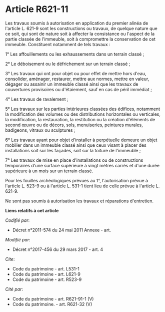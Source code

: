 # Article R621-11

Les travaux soumis à autorisation en application du premier alinéa de l'article L. 621-9 sont les constructions ou travaux,
de quelque nature que ce soit, qui sont de nature soit à affecter la consistance ou l'aspect de la partie classée de
l'immeuble, soit à compromettre la conservation de cet immeuble. Constituent notamment de tels travaux :

1° Les affouillements ou les exhaussements dans un terrain classé ;

2° Le déboisement ou le défrichement sur un terrain classé ;

3° Les travaux qui ont pour objet ou pour effet de mettre hors d'eau, consolider, aménager, restaurer, mettre aux normes,
mettre en valeur, dégager ou assainir un immeuble classé ainsi que les travaux de couvertures provisoires ou d'étaiement,
sauf en cas de péril immédiat ;

4° Les travaux de ravalement ;

5° Les travaux sur les parties intérieures classées des édifices, notamment la modification des volumes ou des distributions
horizontales ou verticales, la modification, la restauration, la restitution ou la création d'éléments de second œuvre ou de
décors, sols, menuiseries, peintures murales, badigeons, vitraux ou sculptures ;

6° Les travaux ayant pour objet d'installer à perpétuelle demeure un objet mobilier dans un immeuble classé ainsi que ceux
visant à placer des installations soit sur les façades, soit sur la toiture de l'immeuble ;

7° Les travaux de mise en place d'installations ou de constructions temporaires d'une surface supérieure à vingt mètres
carrés et d'une durée supérieure à un mois sur un terrain classé.

Pour les fouilles archéologiques prévues au 1°, l'autorisation prévue à l'article L. 523-9 ou à l'article L. 531-1 tient lieu
de celle prévue à l'article L. 621-9.

Ne sont pas soumis à autorisation les travaux et réparations d'entretien.

**Liens relatifs à cet article**

_Codifié par_:

  - Décret n°2011-574 du 24 mai 2011 Annexe - art.

_Modifié par_:

  - Décret n°2017-456 du 29 mars 2017 - art. 4

_Cite_:

  - Code du patrimoine - art. L531-1
  - Code du patrimoine - art. L621-9
  - Code du patrimoine - art. R523-9

_Cité par_:

  - Code du patrimoine - art. R621-91-1 (V)
  - Code du patrimoine. - art. R621-32 (V)
